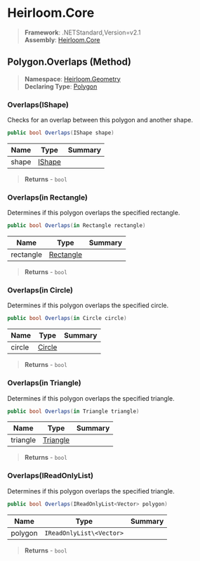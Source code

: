 # Heirloom.Core

> **Framework**: .NETStandard,Version=v2.1  
> **Assembly**: [Heirloom.Core][0]

## Polygon.Overlaps (Method)

> **Namespace**: [Heirloom.Geometry][0]  
> **Declaring Type**: [Polygon][1]

### Overlaps(IShape)

Checks for an overlap between this polygon and another shape.

```cs
public bool Overlaps(IShape shape)
```

| Name  | Type        | Summary |
|-------|-------------|---------|
| shape | [IShape][2] |         |

> **Returns** - `bool`

### Overlaps(in Rectangle)

Determines if this polygon overlaps the specified rectangle.

```cs
public bool Overlaps(in Rectangle rectangle)
```

| Name      | Type           | Summary |
|-----------|----------------|---------|
| rectangle | [Rectangle][3] |         |

> **Returns** - `bool`

### Overlaps(in Circle)

Determines if this polygon overlaps the specified circle.

```cs
public bool Overlaps(in Circle circle)
```

| Name   | Type        | Summary |
|--------|-------------|---------|
| circle | [Circle][4] |         |

> **Returns** - `bool`

### Overlaps(in Triangle)

Determines if this polygon overlaps the specified triangle.

```cs
public bool Overlaps(in Triangle triangle)
```

| Name     | Type          | Summary |
|----------|---------------|---------|
| triangle | [Triangle][5] |         |

> **Returns** - `bool`

### Overlaps(IReadOnlyList<Vector>)

Determines if this polygon overlaps the specified triangle.

```cs
public bool Overlaps(IReadOnlyList<Vector> polygon)
```

| Name    | Type                     | Summary |
|---------|--------------------------|---------|
| polygon | `IReadOnlyList\<Vector>` |         |

> **Returns** - `bool`

[0]: ../../../Heirloom.Core.md
[1]: ../Polygon.md
[2]: ../IShape.md
[3]: ../../Heirloom/Rectangle.md
[4]: ../Circle.md
[5]: ../Triangle.md
